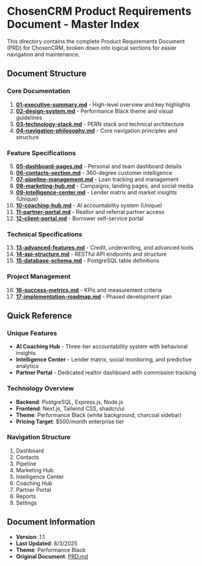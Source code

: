# ChosenCRM Product Requirements Document - Master Index

This directory contains the complete Product Requirements Document (PRD) for ChosenCRM, broken down into logical sections for easier navigation and maintenance.

## Document Structure

### Core Documentation

1. **[01-executive-summary.md](./01-executive-summary.md)** - High-level overview and key highlights
2. **[02-design-system.md](./02-design-system.md)** - Performance Black theme and visual guidelines
3. **[03-technology-stack.md](./03-technology-stack.md)** - PERN stack and technical architecture
4. **[04-navigation-philosophy.md](./04-navigation-philosophy.md)** - Core navigation principles and structure

### Feature Specifications

5. **[05-dashboard-pages.md](./05-dashboard-pages.md)** - Personal and team dashboard details
6. **[06-contacts-section.md](./06-contacts-section.md)** - 360-degree customer intelligence
7. **[07-pipeline-management.md](./07-pipeline-management.md)** - Loan tracking and management
8. **[08-marketing-hub.md](./08-marketing-hub.md)** - Campaigns, landing pages, and social media
9. **[09-intelligence-center.md](./09-intelligence-center.md)** - Lender matrix and market insights (Unique)
10. **[10-coaching-hub.md](./10-coaching-hub.md)** - AI accountability system (Unique)
11. **[11-partner-portal.md](./11-partner-portal.md)** - Realtor and referral partner access
12. **[12-client-portal.md](./12-client-portal.md)** - Borrower self-service portal

### Technical Specifications

13. **[13-advanced-features.md](./13-advanced-features.md)** - Credit, underwriting, and advanced tools
14. **[14-api-structure.md](./14-api-structure.md)** - RESTful API endpoints and structure
15. **[15-database-schema.md](./15-database-schema.md)** - PostgreSQL table definitions

### Project Management

16. **[16-success-metrics.md](./16-success-metrics.md)** - KPIs and measurement criteria
17. **[17-implementation-roadmap.md](./17-implementation-roadmap.md)** - Phased development plan

## Quick Reference

### Unique Features

- **AI Coaching Hub** - Three-tier accountability system with behavioral insights
- **Intelligence Center** - Lender matrix, social monitoring, and predictive analytics
- **Partner Portal** - Dedicated realtor dashboard with commission tracking

### Technology Overview

- **Backend**: PostgreSQL, Express.js, Node.js
- **Frontend**: Next.js, Tailwind CSS, shadcn/ui
- **Theme**: Performance Black (white background, charcoal sidebar)
- **Pricing Target**: $500/month enterprise tier

### Navigation Structure

1. Dashboard
2. Contacts
3. Pipeline
4. Marketing Hub
5. Intelligence Center
6. Coaching Hub
7. Partner Portal
8. Reports
9. Settings

## Document Information

- **Version**: 1.1
- **Last Updated**: 8/3/2025
- **Theme**: Performance Black
- **Original Document**: [PRD.md](../PRD.md)
